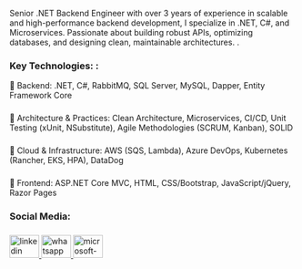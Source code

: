 <p align="left">Senior .NET Backend Engineer with over 3 years of experience in scalable and high-performance backend development, I specialize in .NET, C#, and Microservices. Passionate about building robust APIs, optimizing databases, and designing clean, maintainable architectures.
.</p>

###

<h3 align="left">Key Technologies: :</h3>

🔹 Backend: .NET, C#, RabbitMQ, SQL Server, MySQL, Dapper, Entity Framework Core
###
🔹 Architecture & Practices: Clean Architecture, Microservices, CI/CD, Unit Testing (xUnit, NSubstitute), Agile Methodologies (SCRUM, Kanban), SOLID
###
🔹 Cloud & Infrastructure: AWS (SQS, Lambda), Azure DevOps, Kubernetes (Rancher, EKS, HPA), DataDog
###
🔹 Frontend: ASP.NET Core MVC, HTML, CSS/Bootstrap, JavaScript/jQuery, Razor Pages

###

###

<h3 align="left">Social Media:</h3>

###

<div align="left">
  <a href="https://www.linkedin.com/in/thomazpaiva/" target="_blank">
    <img src="https://raw.githubusercontent.com/maurodesouza/profile-readme-generator/master/src/assets/icons/social/linkedin/default.svg" width="52" height="40" alt="linkedin logo"  />
  </a>
  <a href="https://api.whatsapp.com/send?phone=5513981627403" target="_blank">
    <img src="https://raw.githubusercontent.com/maurodesouza/profile-readme-generator/master/src/assets/icons/social/whatsapp/default.svg" width="52" height="40" alt="whatsapp logo"  />
  </a>
  <a href="contatothomazdev@outlook.com" target="_blank">
    <img src="https://raw.githubusercontent.com/maurodesouza/profile-readme-generator/master/src/assets/icons/social/microsoft-outlook/default.svg" width="52" height="40" alt="microsoft-outlook logo"  />
  </a>
</div>

###
